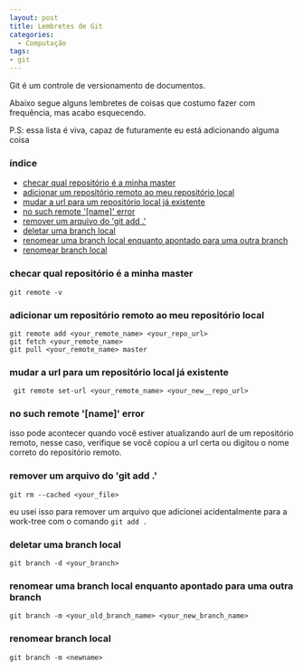 ```yaml
---
layout: post
title: Lembretes de Git
categories:
  - Computação
tags:
- git
---
```


Git é um controle de versionamento de documentos. 

Abaixo segue alguns lembretes de coisas que costumo fazer com frequência, mas acabo esquecendo.

P.S: essa lista é viva, capaz de futuramente eu está adicionando alguma coisa

### índice

* [checar qual repositório é a minha master](#check-remote)
* [adicionar um repositório remoto ao meu repositório local](#add-remote)
* [mudar a url para um repositório local já existente](#change-url-remote)
* [no such remote '[name]' error](#no-such-remote)
* [remover um arquivo do 'git add .'](#remove-file-git-add)
* [deletar uma branch local](#delete-local-branch)
* [renomear uma branch local enquanto apontado para uma outra branch](#rename-local-branch)
* [renomear branch local](#rename-current-branch)


### <a id='check-remote'></a> checar qual repositório é a minha master
```
git remote -v
```
### <a id='add-remote'></a> adicionar um repositório remoto ao meu repositório local

```
git remote add <your_remote_name> <your_repo_url> 
git fetch <your_remote_name>
git pull <your_remote_name> master
```
### <a id='change-url-remote'></a> mudar a url para um repositório local já existente

```
 git remote set-url <your_remote_name> <your_new__repo_url>
```
### <a id='no-such-remote'></a> no such remote '[name]' error

isso pode acontecer quando você estiver atualizando aurl de um repositório remoto, nesse caso, verifique se você copiou a url certa ou digitou o nome correto do repositório remoto.

### <a id='remove-file-git-add'></a> remover um arquivo do 'git add .'
```
git rm --cached <your_file>
```
eu usei isso para remover um arquivo que adicionei acidentalmente para a work-tree com o comando `git add .`

### <a id='delete-local-branch'></a> deletar uma branch local
 ```
 git branch -d <your_branch>
 ```

### <a id='rename-local-branch'></a> renomear uma branch local enquanto apontado para uma outra branch

 ```
 git branch -m <your_old_branch_name> <your_new_branch_name>
 ```

### <a id='rename-current-branch'></a> renomear branch local

```
git branch -m <newname>
```